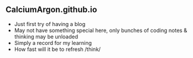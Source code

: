 ## CalciumArgon.github.io
- Just first try of having a blog
- May not have something special here, only bunches of coding notes & thinking may be unloaded
- Simply a record for my learning
- How fast will it be to refresh /think/
